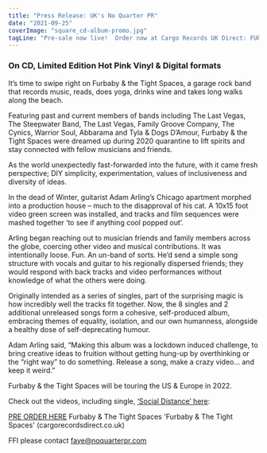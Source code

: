 ```yaml
---
title: "Press Release: UK's No Quarter PR"
date: "2021-09-25"
coverImage: "square_cd-album-promo.jpg"
tagLine: "Pre-sale now live!  Order now at Cargo Records UK Direct: FURBABY & THE TIGHT SPACES full album of singles (including 2 unreleased tracks) on Vinyl and CD in UK/Europe/Japan/USA"
---
```


### On CD, Limited Edition Hot Pink Vinyl & Digital formats

It’s time to swipe right on Furbaby & the Tight Spaces, a garage rock band that records music, reads, does yoga, drinks wine and takes long walks along the beach.

Featuring past and current members of bands including The Last Vegas, The Steepwater Band, The Last Vegas, Family Groove Company, The Cynics, Warrior Soul, Abbarama and Tyla & Dogs D’Amour, Furbaby & the Tight Spaces were dreamed up during 2020 quarantine to lift spirits and stay connected with fellow musicians and friends.

As the world unexpectedly fast-forwarded into the future, with it came fresh perspective; DIY simplicity, experimentation, values of inclusiveness and diversity of ideas.

In the dead of Winter, guitarist Adam Arling’s Chicago apartment morphed into a production house – much to the disapproval of his cat. A 10x15 foot video green screen was installed, and tracks and film sequences were mashed together ‘to see if anything cool popped out’.

Arling began reaching out to musician friends and family members across the globe, coercing other video and musical contributions. It was intentionally loose. Fun. An un-band of sorts. He’d send a simple song structure with vocals and guitar to his regionally dispersed friends; they would respond with back tracks and video performances without knowledge of what the others were doing.

Originally intended as a series of singles, part of the surprising magic is how incredibly well the tracks fit together. Now, the 8 singles and 2 additional unreleased songs form a cohesive, self-produced album, embracing themes of equality, isolation, and our own humanness, alongside a healthy dose of self-deprecating humour.

Adam Arling said, “Making this album was a lockdown induced challenge, to bring creative ideas to fruition without getting hung-up by overthinking or the “right way” to do something. Release a song, make a crazy video… and keep it weird.”

Furbaby & the Tight Spaces will be touring the US & Europe in 2022.

Check out the videos, including single, [‘Social Distance’ here](https://www.youtube.com/watch?v=lAihAqrB7aU):

[PRE ORDER HERE](https://cargorecordsdirect.co.uk/products/furbaby-the-tight-spaces-furbaby-the-tight-spaces) Furbaby & The Tight Spaces 'Furbaby & The Tight Spaces' (cargorecordsdirect.co.uk)

FFI please contact [faye@noquarterpr.com](mailto:faye@noquarterpr.com)
